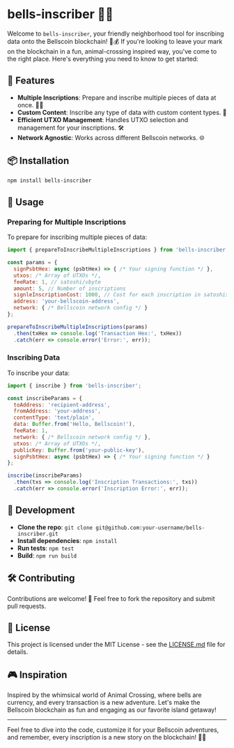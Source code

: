 # bells-inscriber 📜🔔

Welcome to `bells-inscriber`, your friendly neighborhood tool for inscribing data onto the Bellscoin blockchain! 🐾💰 If you're looking to leave your mark on the blockchain in a fun, animal-crossing inspired way, you've come to the right place. Here's everything you need to know to get started:

## 🌟 Features

- **Multiple Inscriptions**: Prepare and inscribe multiple pieces of data at once. 🐼📜
- **Custom Content**: Inscribe any type of data with custom content types. 🎨
- **Efficient UTXO Management**: Handles UTXO selection and management for your inscriptions. 🛠️
- **Network Agnostic**: Works across different Bellscoin networks. 🌐

## 📦 Installation

```bash
npm install bells-inscriber
```

## 🚀 Usage

### Preparing for Multiple Inscriptions

To prepare for inscribing multiple pieces of data:

```javascript
import { prepareToInscribeMultipleInscriptions } from 'bells-inscriber';

const params = {
  signPsbtHex: async (psbtHex) => { /* Your signing function */ },
  utxos: /* Array of UTXOs */,
  feeRate: 1, // satoshi/vbyte
  amount: 5, // Number of inscriptions
  signleInscriptionCost: 1000, // Cost for each inscription in satoshis
  address: 'your-bellscoin-address',
  network: { /* Bellscoin network config */ }
};

prepareToInscribeMultipleInscriptions(params)
  .then(txHex => console.log('Transaction Hex:', txHex))
  .catch(err => console.error('Error:', err));
```

### Inscribing Data

To inscribe your data:

```javascript
import { inscribe } from 'bells-inscriber';

const inscribeParams = {
  toAddress: 'recipient-address',
  fromAddress: 'your-address',
  contentType: 'text/plain',
  data: Buffer.from('Hello, Bellscoin!'),
  feeRate: 1,
  network: { /* Bellscoin network config */ },
  utxos: /* Array of UTXOs */,
  publicKey: Buffer.from('your-public-key'),
  signPsbtHex: async (psbtHex) => { /* Your signing function */ }
};

inscribe(inscribeParams)
  .then(txs => console.log('Inscription Transactions:', txs))
  .catch(err => console.error('Inscription Error:', err));
```

## 🐛 Development

- **Clone the repo**: `git clone git@github.com:your-username/bells-inscriber.git`
- **Install dependencies**: `npm install`
- **Run tests**: `npm test`
- **Build**: `npm run build`

## 🛠️ Contributing

Contributions are welcome! 🐻 Feel free to fork the repository and submit pull requests.

## 📜 License

This project is licensed under the MIT License - see the [LICENSE.md](LICENSE.md) file for details.

## 🎮 Inspiration

Inspired by the whimsical world of Animal Crossing, where bells are currency, and every transaction is a new adventure. Let's make the Bellscoin blockchain as fun and engaging as our favorite island getaway!

---

Feel free to dive into the code, customize it for your Bellscoin adventures, and remember, every inscription is a new story on the blockchain! 📖🔔
